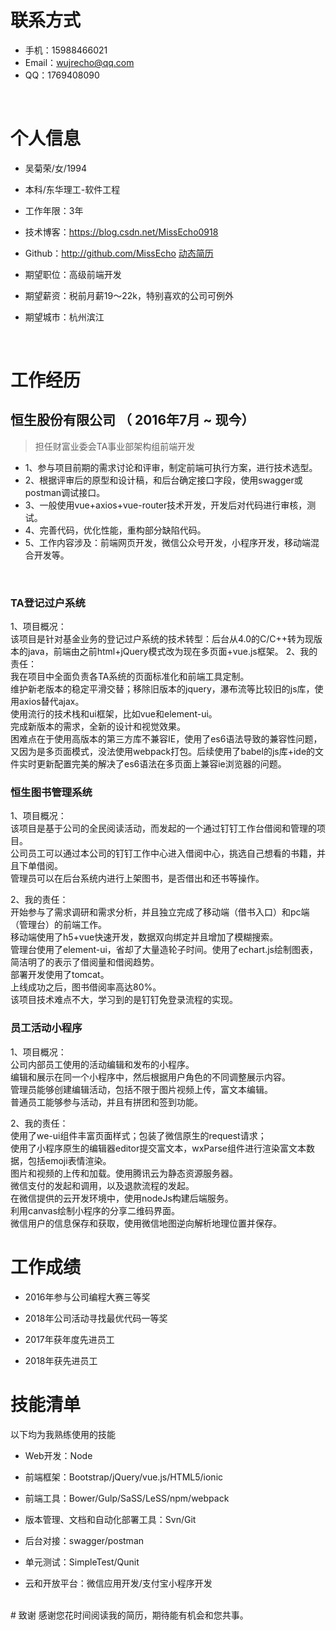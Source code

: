     
# 联系方式
- 手机：15988466021
- Email：wujrecho@qq.com 
- QQ：1769408090

<br>

# 个人信息
 - 吴菊荣/女/1994

 - 本科/东华理工-软件工程
 - 工作年限：3年
 - 技术博客：https://blog.csdn.net/MissEcho0918
 - Github：http://github.com/MissEcho  [动态简历](https://missecho.github.io/resume/public/index.html)
 - 期望职位：高级前端开发
 - 期望薪资：税前月薪19～22k，特别喜欢的公司可例外
 - 期望城市：杭州滨江

<br>

# 工作经历

## 恒生股份有限公司 （ 2016年7月 ~ 现今）

>担任财富业委会TA事业部架构组前端开发

- 1、参与项目前期的需求讨论和评审，制定前端可执行方案，进行技术选型。
- 2、根据评审后的原型和设计稿，和后台确定接口字段，使用swagger或postman调试接口。
- 3、一般使用vue+axios+vue-router技术开发，开发后对代码进行审核，测试。
- 4、完善代码，优化性能，重构部分缺陷代码。
- 5、工作内容涉及：前端网页开发，微信公众号开发，小程序开发，移动端混合开发等。

<br>

### TA登记过户系统

1、项目概况：
<br>
该项目是针对基金业务的登记过户系统的技术转型：后台从4.0的C/C++转为现版本的java，前端由之前html+jQuery模式改为现在多页面+vue.js框架。
2、我的责任：
<br>
我在项目中全面负责各TA系统的页面标准化和前端工具定制。
<br>
维护新老版本的稳定平滑交替；移除旧版本的jquery，瀑布流等比较旧的js库，使用axios替代ajax。
<br>
使用流行的技术栈和ui框架，比如vue和element-ui。
<br>
完成新版本的需求，全新的设计和视觉效果。
<br>
困难点在于使用高版本的第三方库不兼容IE，使用了es6语法导致的兼容性问题，又因为是多页面模式，没法使用webpack打包。后续使用了babel的js库+ide的文件实时更新配置完美的解决了es6语法在多页面上兼容ie浏览器的问题。


### 恒生图书管理系统

1、项目概况：
<br>
该项目是基于公司的全民阅读活动，而发起的一个通过钉钉工作台借阅和管理的项目。
<br>
公司员工可以通过本公司的钉钉工作中心进入借阅中心，挑选自己想看的书籍，并且下单借阅。
<br>
管理员可以在后台系统内进行上架图书，是否借出和还书等操作。

2、我的责任：
<br>
开始参与了需求调研和需求分析，并且独立完成了移动端（借书入口）和pc端（管理台）的前端工作。
<br>
移动端使用了h5+vue快速开发，数据双向绑定并且增加了模糊搜索。
<br>
管理台使用了element-ui，省却了大量造轮子时间。使用了echart.js绘制图表，简洁明了的表示了借阅量和借阅趋势。
<br>
部署开发使用了tomcat。
<br>
上线成功之后，图书借阅率高达80%。
<br>
该项目技术难点不大，学习到的是钉钉免登录流程的实现。


### 员工活动小程序 
1、项目概况：
<br>
公司内部员工使用的活动编辑和发布的小程序。
<br>
编辑和展示在同一个小程序中，然后根据用户角色的不同调整展示内容。
<br>
管理员能够创建编辑活动，包括不限于图片视频上传，富文本编辑。
<br>
普通员工能够参与活动，并且有拼团和签到功能。

2、我的责任：
<br>
使用了we-ui组件丰富页面样式；包装了微信原生的request请求；
<br>
使用了小程序原生的编辑器editor提交富文本，wxParse组件进行渲染富文本数据，包括emoji表情渲染。
<br>
图片和视频的上传和加载。使用腾讯云为静态资源服务器。
<br>
微信支付的发起和调用，以及退款流程的发起。
<br>
在微信提供的云开发环境中，使用nodeJs构建后端服务。
<br>
利用canvas绘制小程序的分享二维码界面。
<br>
微信用户的信息保存和获取，使用微信地图逆向解析地理位置并保存。
                    
  
# 工作成绩

- 2016年参与公司编程大赛三等奖

- 2018年公司活动寻找最优代码一等奖

- 2017年获年度先进员工

- 2018年获先进员工

# 技能清单
以下均为我熟练使用的技能

- Web开发：Node

- 前端框架：Bootstrap/jQuery/vue.js/HTML5/ionic
- 前端工具：Bower/Gulp/SaSS/LeSS/npm/webpack
- 版本管理、文档和自动化部署工具：Svn/Git
- 后台对接：swagger/postman
- 单元测试：SimpleTest/Qunit
- 云和开放平台：微信应用开发/支付宝小程序开发     
</br>
# 致谢
感谢您花时间阅读我的简历，期待能有机会和您共事。
